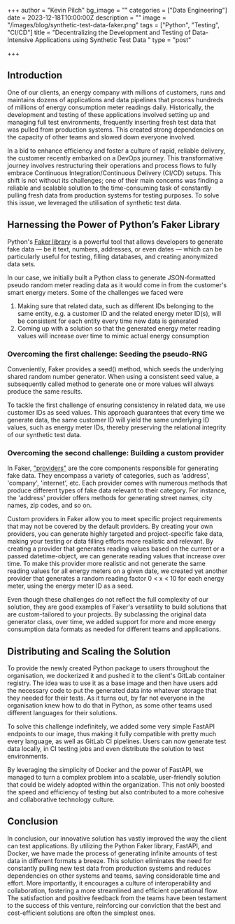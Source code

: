 +++
author = "Kevin Pilch"
bg_image = ""
categories = ["Data Engineering"]
date = 2023-12-18T10:00:00Z
description = ""
image = "/images/blog/synthetic-test-data-faker.png"
tags = ["Python", "Testing", "CI/CD"]
title = "Decentralizing the Development and Testing of Data-Intensive Applications using Synthetic Test Data "
type = "post"

+++

## Introduction

One of our clients, an energy company with millions of customers, runs and maintains dozens of applications and data pipelines that process hundreds of millions of energy consumption meter readings daily. Historically, the development and testing of these applications involved setting up and managing full test environments, frequently inserting fresh test data that was pulled from production systems. This created strong dependencies on the capacity of other teams and slowed down everyone involved. 

In a bid to enhance efficiency and foster a culture of rapid, reliable delivery, the customer recently embarked on a DevOps journey. This transformative journey involves restructuring their operations and process flows to fully embrace Continuous Integration/Continuous Delivery (CI/CD) setups. This shift is not without its challenges; one of their main concerns was finding a reliable and scalable solution to the time-consuming task of constantly pulling fresh data from production systems for testing purposes. To solve this issue, we leveraged the utilisation of synthetic test data. 

## Harnessing the Power of Python’s Faker Library 

Python's [Faker library](https://faker.readthedocs.io/en/master/) is a powerful tool that allows developers to generate fake data — be it text, numbers, addresses, or even dates — which can be particularly useful for testing, filling databases, and creating anonymized data sets. 

In our case, we initially built a Python class to generate JSON-formatted pseudo random meter reading data as it would come in from the customer's smart energy meters. Some of the challenges we faced were 
1. Making sure that related data, such as different IDs belonging to the same entity, e.g. a customer ID and the related energy meter ID(s), will be consistent for each entity every time new data is generated 
2. Coming up with a solution so that the generated energy meter reading values will increase over time to mimic actual energy consumption 

### Overcoming the first challenge: Seeding the pseudo-RNG 

Conveniently, Faker provides a seed() method, which seeds the underlying shared random number generator. When using a consistent seed value, a subsequently called method to generate one or more values will always produce the same results. 

To tackle the first challenge of ensuring consistency in related data, we use customer IDs as seed values. This approach guarantees that every time we generate data, the same customer ID will yield the same underlying ID values, such as energy meter IDs, thereby preserving the relational integrity of our synthetic test data. 

### Overcoming the second challenge: Building a custom provider 

In Faker, ["providers"](https://faker.readthedocs.io/en/master/providers.html) are the core components responsible for generating fake data. They encompass a variety of categories, such as 'address', 'company', 'internet', etc. Each provider comes with numerous methods that produce different types of fake data relevant to their category. For instance, the 'address' provider offers methods for generating street names, city names, zip codes, and so on. 

Custom providers in Faker allow you to meet specific project requirements that may not be covered by the default providers. By creating your own providers, you can generate highly targeted and project-specific fake data, making your testing or data filling efforts more realistic and relevant. By creating a provider that generates reading values based on the current or a passed datetime-object, we can generate reading values that increase over time. To make this provider more realistic and not generate the same reading values for all energy meters on a given date, we created yet another provider that generates a random reading factor 0 < x < 10 for each energy meter, using the energy meter ID as a seed. 

Even though these challenges do not reflect the full complexity of our solution, they are good examples of Faker's versatility to build solutions that are custom-tailored to your projects. By subclassing the original data generator class, over time, we added support for more and more energy consumption data formats as needed for different teams and applications. 

## Distributing and Scaling the Solution 

To provide the newly created Python package to users throughout the organisation, we dockerized it and pushed it to the client's GitLab container registry. The idea was to use it as a base image and then have users add the necessary code to put the generated data into whatever storage that they needed for their tests. As it turns out, by far not everyone in the organisation knew how to do that in Python, as some other teams used different languages for their solutions. 

To solve this challenge indefinitely, we added some very simple FastAPI endpoints to our image, thus making it fully compatible with pretty much every language, as well as GitLab CI pipelines. Users can now generate test data locally, in CI testing jobs and even distribute the solution to test environments. 

By leveraging the simplicity of Docker and the power of FastAPI, we managed to turn a complex problem into a scalable, user-friendly solution that could be widely adopted within the organization. This not only boosted the speed and efficiency of testing but also contributed to a more cohesive and collaborative technology culture. 

## Conclusion 

In conclusion, our innovative solution has vastly improved the way the client can test applications. By utilizing the Python Faker library, FastAPI, and Docker, we have made the process of generating infinite amounts of test data in different formats a breeze. This solution eliminates the need for constantly pulling new test data from production systems and reduces dependencies on other systems and teams, saving considerable time and effort. More importantly, it encourages a culture of interoperability and collaboration, fostering a more streamlined and efficient operational flow. The satisfaction and positive feedback from the teams have been testament to the success of this venture, reinforcing our conviction that the best and cost-efficient solutions are often the simplest ones. 